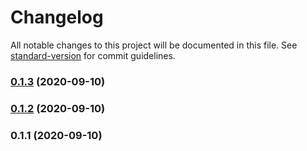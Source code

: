 # Changelog

All notable changes to this project will be documented in this file. See [standard-version](https://github.com/conventional-changelog/standard-version) for commit guidelines.

### [0.1.3](https://github.com/brunohpaiva/osu-parser/compare/v0.1.2...v0.1.3) (2020-09-10)

### [0.1.2](https://github.com/brunohpaiva/osu-parser/compare/v0.1.1...v0.1.2) (2020-09-10)

### 0.1.1 (2020-09-10)
